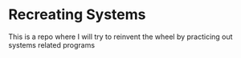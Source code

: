 # Recreating Systems

This is a repo where I will try to reinvent the wheel by practicing out systems related programs

